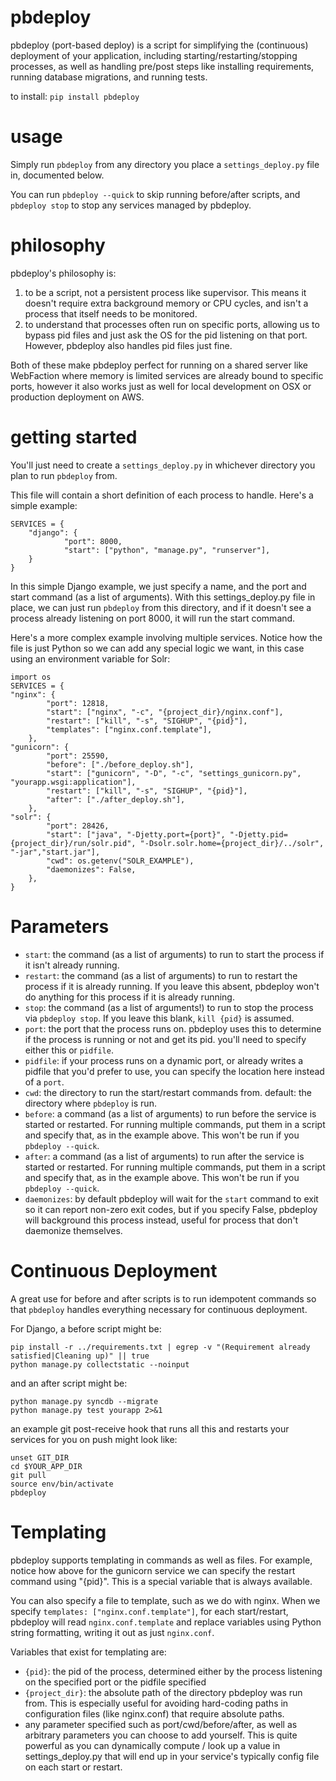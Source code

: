 pbdeploy
========

pbdeploy (port-based deploy) is a script for simplifying the (continuous) deployment of your application, including starting/restarting/stopping processes, as well as handling pre/post steps like installing requirements, running database migrations, and running tests.

to install: `pip install pbdeploy`

usage
===
Simply run `pbdeploy` from any directory you place a `settings_deploy.py` file in, documented below.

You can run `pbdeploy --quick` to skip running before/after scripts, and `pbdeploy stop` to stop any services managed by pbdeploy.

philosophy
===
pbdeploy's philosophy is:

1. to be a script, not a persistent process like supervisor. This means it doesn't require extra background memory or CPU cycles, and isn't a process that itself needs to be monitored.
1. to understand that processes often run on specific ports, allowing us to bypass pid files and just ask the OS for the pid listening on that port. However, pbdeploy also handles pid files just fine.

Both of these make pbdeploy perfect for running on a shared server like WebFaction where memory is limited services are already bound to specific ports, however it also works just as well for local development on OSX or production deployment on AWS.

getting started
===
You'll just need to create a `settings_deploy.py` in whichever directory you plan to run `pbdeploy` from.

This file will contain a short definition of each process to handle. Here's a simple example:

    SERVICES = {
        "django": {
                "port": 8000,
                "start": ["python", "manage.py", "runserver"],
        }
    }
    
In this simple Django example, we just specify a name, and the port and start command (as a list of arguments). With this settings_deploy.py file in place, we can just run `pbdeploy` from this directory, and if it doesn't see a process already listening on port 8000, it will run the start command.

Here's a more complex example involving multiple services. Notice how the file is just Python so we can add any special logic we want, in this case using an environment variable for Solr:

    import os
    SERVICES = {
    "nginx": {
            "port": 12818,
            "start": ["nginx", "-c", "{project_dir}/nginx.conf"],
            "restart": ["kill", "-s", "SIGHUP", "{pid}"],
            "templates": ["nginx.conf.template"],
        },
    "gunicorn": {
            "port": 25590,
            "before": ["./before_deploy.sh"],
            "start": ["gunicorn", "-D", "-c", "settings_gunicorn.py", "yourapp.wsgi:application"],
            "restart": ["kill", "-s", "SIGHUP", "{pid}"],
            "after": ["./after_deploy.sh"],
        },
    "solr": {
            "port": 28426,
            "start": ["java", "-Djetty.port={port}", "-Djetty.pid={project_dir}/run/solr.pid", "-Dsolr.solr.home={project_dir}/../solr", "-jar","start.jar"],
            "cwd": os.getenv("SOLR_EXAMPLE"),
            "daemonizes": False,
        },
    }
    
Parameters
===
* `start`: the command (as a list of arguments) to run to start the process if it isn't already running.
* `restart`: the command (as a list of arguments) to run to restart the process if it is already running. If you leave this absent, pbdeploy won't do anything for this process if it is already running.
* `stop`: the command (as a list of arguments!) to run to stop the process via `pbdeploy stop`. If you leave this blank, `kill {pid}` is assumed.
* `port`: the port that the process runs on. pbdeploy uses this to determine if the process is running or not and get its pid. you'll need to specify either this or `pidfile`.
* `pidfile`: if your process runs on a dynamic port, or already writes a pidfile that you'd prefer to use, you can specify the location here instead of a `port`.
* `cwd`: the directory to run the start/restart commands from. default: the directory where `pbdeploy` is run.
* `before`: a command (as a list of arguments) to run before the service is started or restarted. For running multiple commands, put them in a script and specify that, as in the example above. This won't be run if you `pbdeploy --quick`.
* `after`: a command (as a list of arguments) to run after the service is started or restarted. For running multiple commands, put them in a script and specify that, as in the example above. This won't be run if you `pbdeploy --quick`.
* `daemonizes`: by default pbdeploy will wait for the `start` command to exit so it can report non-zero exit codes, but if you specify False, pbdeploy will background this process instead, useful for process that don't daemonize themselves.

Continuous Deployment
===
A great use for before and after scripts is to run idempotent commands so that `pbdeploy` handles everything necessary for continuous deployment.

For Django, a before script might be:

    pip install -r ../requirements.txt | egrep -v "(Requirement already satisfied|Cleaning up)" || true
    python manage.py collectstatic --noinput
    
and an after script might be:

    python manage.py syncdb --migrate
    python manage.py test yourapp 2>&1
    
an example git post-receive hook that runs all this and restarts your services for you on push might look like:

    unset GIT_DIR
    cd $YOUR_APP_DIR
    git pull
    source env/bin/activate
    pbdeploy

Templating
===
pbdeploy supports templating in commands as well as files. For example, notice how above for the gunicorn service we can specify the restart command using "{pid}". This is a special variable that is always available.

You can also specify a file to template, such as we do with nginx. When we specify `templates: ["nginx.conf.template"]`, for each start/restart, pbdeploy will read `nginx.conf.template` and replace variables using Python string formatting, writing it out as just `nginx.conf`.

Variables that exist for templating are:
* `{pid}`: the pid of the process, determined either by the process listening on the specified port or the pidfile specified
* `{project_dir}`: the absolute path of the directory pbdeploy was run from. This is especially useful for avoiding hard-coding paths in configuration files (like nginx.conf) that require absolute paths.
* any parameter specified such as port/cwd/before/after, as well as arbitrary parameters you can choose to add yourself. This is quite powerful as you can dynamically compute / look up a value in settings_deploy.py that will end up in your service's typically config file on each start or restart.
